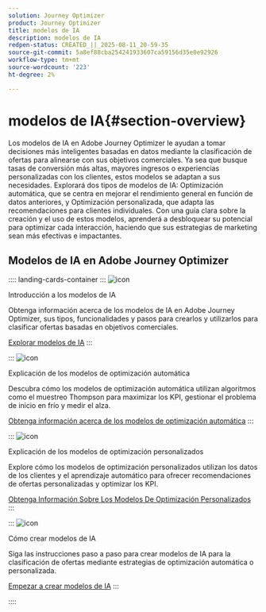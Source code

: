 ```yaml
---
solution: Journey Optimizer
product: Journey Optimizer
title: modelos de IA
description: modelos de IA
redpen-status: CREATED_||_2025-08-11_20-59-35
source-git-commit: 5a8ef88cba254241933607ca59156d35e0e92926
workflow-type: tm+mt
source-wordcount: '223'
ht-degree: 2%

---
```



# modelos de IA{#section-overview}

Los modelos de IA en Adobe Journey Optimizer le ayudan a tomar decisiones más inteligentes basadas en datos mediante la clasificación de ofertas para alinearse con sus objetivos comerciales. Ya sea que busque tasas de conversión más altas, mayores ingresos o experiencias personalizadas con los clientes, estos modelos se adaptan a sus necesidades. Explorará dos tipos de modelos de IA: Optimización automática, que se centra en mejorar el rendimiento general en función de datos anteriores, y Optimización personalizada, que adapta las recomendaciones para clientes individuales. Con una guía clara sobre la creación y el uso de estos modelos, aprenderá a desbloquear su potencial para optimizar cada interacción, haciendo que sus estrategias de marketing sean más efectivas e impactantes.

## Modelos de IA en Adobe Journey Optimizer

:::: landing-cards-container
:::
![icon](https://cdn.experienceleague.adobe.com/icons/circle-play.svg?lang=es)

Introducción a los modelos de IA

Obtenga información acerca de los modelos de IA en Adobe Journey Optimizer, sus tipos, funcionalidades y pasos para crearlos y utilizarlos para clasificar ofertas basadas en objetivos comerciales.

[Explorar modelos de IA](../using/offers/ranking/ai-models.md)
:::

:::
![icon](https://cdn.experienceleague.adobe.com/icons/chart-line.svg?lang=es)

Explicación de los modelos de optimización automática

Descubra cómo los modelos de optimización automática utilizan algoritmos como el muestreo Thompson para maximizar los KPI, gestionar el problema de inicio en frío y medir el alza.

[Obtenga información acerca de los modelos de optimización automática](../using/offers/ranking/auto-optimization-model.md)
:::

:::
![icon](https://cdn.experienceleague.adobe.com/icons/bullseye.svg?lang=es)

Explicación de los modelos de optimización personalizados

Explore cómo los modelos de optimización personalizados utilizan los datos de los clientes y el aprendizaje automático para ofrecer recomendaciones de ofertas personalizadas y optimizar los KPI.

[Obtenga Información Sobre Los Modelos De Optimización Personalizados](../using/offers/ranking/personalized-optimization-model.md)
:::

:::
![icon](https://cdn.experienceleague.adobe.com/icons/list-check.svg?lang=es)

Cómo crear modelos de IA

Siga las instrucciones paso a paso para crear modelos de IA para la clasificación de ofertas mediante estrategias de optimización automática o personalizada.

[Empezar a crear modelos de IA](../using/offers/ranking/create-ranking-strategies.md)
:::

::::
